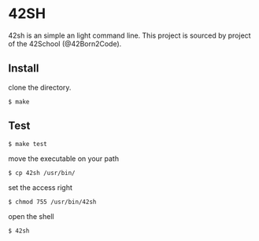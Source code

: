 # 42SH

42sh is an simple an light command line. This project is sourced by project of the 42School (@42Born2Code).

## Install

clone the directory.

`$ make`

## Test

`$ make test`

move the executable on your path

`$ cp 42sh /usr/bin/`

set the access right

`$ chmod 755 /usr/bin/42sh`

open the shell

`$ 42sh`
